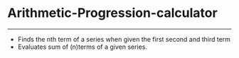 # Arithmetic-Progression-calculator
-----------------------------------
- Finds the nth term of a series when given the first second and third term
- Evaluates sum of (n)terms of a given series.
